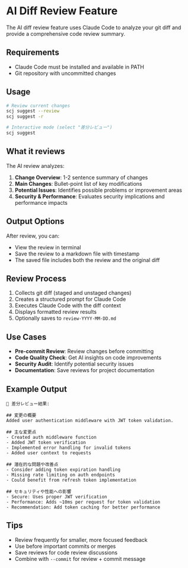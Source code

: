 # AI Diff Review Feature

The AI diff review feature uses Claude Code to analyze your git diff and provide a comprehensive code review summary.

## Requirements

- Claude Code must be installed and available in PATH
- Git repository with uncommitted changes

## Usage

```bash
# Review current changes
scj suggest --review
scj suggest -r

# Interactive mode (select "差分レビュー")
scj suggest
```

## What it reviews

The AI review analyzes:

1. **Change Overview**: 1-2 sentence summary of changes
2. **Main Changes**: Bullet-point list of key modifications
3. **Potential Issues**: Identifies possible problems or improvement areas
4. **Security & Performance**: Evaluates security implications and performance impacts

## Output Options

After review, you can:
- View the review in terminal
- Save the review to a markdown file with timestamp
- The saved file includes both the review and the original diff

## Review Process

1. Collects git diff (staged and unstaged changes)
2. Creates a structured prompt for Claude Code
3. Executes Claude Code with the diff context
4. Displays formatted review results
5. Optionally saves to `review-YYYY-MM-DD.md`

## Use Cases

- **Pre-commit Review**: Review changes before committing
- **Code Quality Check**: Get AI insights on code improvements
- **Security Audit**: Identify potential security issues
- **Documentation**: Save reviews for project documentation

## Example Output

```
👀 差分レビュー結果:

## 変更の概要
Added user authentication middleware with JWT token validation.

## 主な変更点
- Created auth middleware function
- Added JWT token verification
- Implemented error handling for invalid tokens
- Added user context to requests

## 潜在的な問題や改善点
- Consider adding token expiration handling
- Missing rate limiting on auth endpoints
- Could benefit from refresh token implementation

## セキュリティや性能への影響
- Secure: Uses proper JWT verification
- Performance: Adds ~10ms per request for token validation
- Recommendation: Add token caching for better performance
```

## Tips

- Review frequently for smaller, more focused feedback
- Use before important commits or merges
- Save reviews for code review discussions
- Combine with `--commit` for review + commit message
